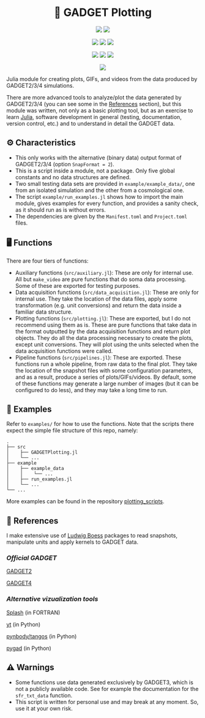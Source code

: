 <div align="center">
    <h1>🌌 GADGET Plotting</h1>
</div>

<p align="center">
    <a href="https://GitHub.com/Ezequiel92/"><img src="http://forthebadge.com/images/badges/built-with-science.svg"></a>
    <a href="https://julialang.org"><img src="https://forthebadge.com/images/badges/made-with-julia.svg"></a>
</p>

<p align="center">
    <a href="https://codecov.io/github/Ezequiel92/GADGETPlotting?branch=main"><img src="https://img.shields.io/codecov/c/github/Ezequiel92/GADGETPlotting?style=flat&logo=Codecov&labelColor=2B2D2F"></a>
    <a href="https://github.com/Ezequiel92/GADGETPlotting/blob/main/LICENSE"><img src="https://img.shields.io/github/workflow/status/Ezequiel92/GADGETPlotting/Continuous%20integration?style=flat&logo=GitHub&labelColor=2B2D2F"></a>
    <a href="mailto:elozano@df.uba.ar"><img src="https://img.shields.io/maintenance/yes/2021?style=flat&labelColor=2B2D2F"></a>
</p>

<p align="center">
    <a href="https://Ezequiel92.github.io/GADGETPlotting/dev"><img src="https://img.shields.io/badge/docs-dev-blue.svg?style=flat&logo=GitBook&labelColor=2B2D2F"></a>
    <a href="https://github.com/Ezequiel92/GADGETPlotting/actions"><img src="https://img.shields.io/github/license/Ezequiel92/GADGETPlotting?style=flat&logo=GNU&labelColor=2B2D2F"></a>
    <a href="https://www.codefactor.io/repository/github/ezequiel92/gadgetplotting"><img src="https://img.shields.io/codefactor/grade/github/ezequiel92/gadgetplotting?style=flat&logo=CodeFactor&labelColor=2B2D2F"></a>
</p>

<p align="center">
    <a href="https://open.vscode.dev/Ezequiel92/GADGETPlotting"><img src="https://open.vscode.dev/badges/open-in-vscode.svg"></a>
</p>

Julia module for creating plots, GIFs, and videos from the data produced by GADGET2/3/4 simulations.

There are more advanced tools to analyze/plot the data generated by GADGET2/3/4 (you can see some in the [References](https://github.com/Ezequiel92/GADGETPlotting#-references) section), but this module was written, not only as a basic plotting tool, but as an exercise to learn [Julia](https://julialang.org/), software development in general (testing, documentation, version control, etc.) and to understand in detail the GADGET data.

## ⚙️ Characteristics

- This only works with the alternative (binary data) output format of GADGET2/3/4 (option `SnapFormat = 2`).
- This is a script inside a module, not a package. Only five global constants and no data structures are defined.
- Two small testing data sets are provided in `example/example_data/`, one from an isolated simulation and the other from a cosmological one.
- The script `example/run_examples.jl` shows how to import the main module, gives examples for every function, and provides a sanity check, as it should run as is without errors.
- The dependencies are given by the `Manifest.toml` and `Project.toml` files.

## 🖥️ Functions

There are four tiers of functions:

- Auxiliary functions (`src/auxiliary.jl`): These are only for internal use. All but `make_video` are pure functions that do soma data processing. Some of these are exported for testing purposes.
- Data acquisition functions (`src/data_acquisition.jl`): These are only for internal use. They take the location of the data files, apply some transformation (e.g. unit conversions) and return the data inside a familiar data structure.
- Plotting functions (`src/plotting.jl`): These are exported, but I do not recommend using them as is. These are pure functions that take data in the format outputted by the data acquisition functions and return plot objects. They do all the data processing necessary to create the plots, except unit conversions. They will plot using the units selected when the data acquisition functions were called.
- Pipeline functions (`src/pipelines.jl`): These are exported. These functions run a whole pipeline, from raw data to the final plot. They take the location of the snapshot files with some configuration parameters, and as a result, produce a series of plots/GIFs/videos. By default, some of these functions may generate a large number of images (but it can be configured to do less), and they may take a long time to run.

## 📘 Examples

Refer to `examples/` for how to use the functions. Note that the scripts there expect the simple file structure of this repo, namely:

    .
    ├── src
    │    ├── GADGETPlotting.jl 
    │    └── ...
    ├── example  
    │    ├── example_data
    │    │    └── ...
    │    ├── run_examples.jl
    │    └── ...
    └── ...
    
More examples can be found in the repository [plotting_scripts](https://github.com/Ezequiel92/plotting_scripts).

## 🔗 References

I make extensive use of [Ludwig Boess](https://github.com/LudwigBoess/) packages to read snapshots, manipulate units and apply kernels to GADGET data.

### _Official GADGET_

[GADGET2](https://wwwmpa.mpa-garching.mpg.de/gadget/)

[GADGET4](https://wwwmpa.mpa-garching.mpg.de/gadget4/)

### _Alternative vizualization tools_

[Splash](https://splash-viz.readthedocs.io/en/latest/) (in FORTRAN)

[yt](https://yt-project.org/) (in Python)

[pynbody/tangos](https://pynbody.github.io/) (in Python)

[pygad](https://bitbucket.org/broett/pygad/src/master/) (in Python)

## ⚠️ Warnings

- Some functions use data generated exclusively by GADGET3, which is not a publicly available code. See for example the documentation for the `sfr_txt_data` function.
- This script is written for personal use and may break at any moment. So, use it at your own risk.
